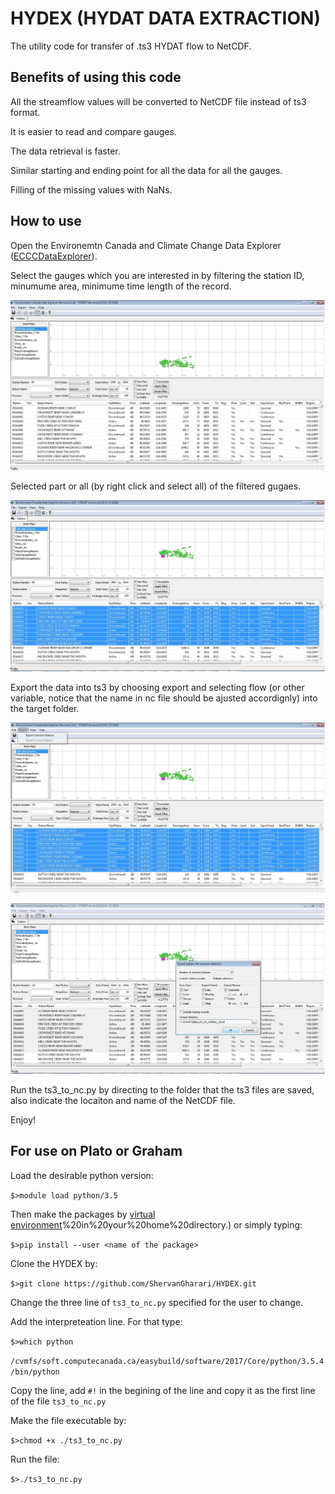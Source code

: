 # HYDEX (HYDAT DATA EXTRACTION)

The utility code for transfer of .ts3 HYDAT flow to NetCDF.

## Benefits of using this code

All the streamflow values will be converted to NetCDF file instead of ts3 format.

It is easier to read and compare gauges.

The data retrieval is faster.

Similar starting and ending point for all the data for all the gauges.

Filling of the missing values with NaNs.

## How to use

Open the Environemtn Canada and Climate Change Data Explorer ([ECCCDataExplorer](https://www.canada.ca/en/environment-climate-change/services/water-overview/quantity/monitoring/survey/data-products-services/explorer.html)).

Select the gauges which you are interested in by filtering the station ID, minumume area, minimume time length of the record.

![image](https://github.com/ShervanGharari/HYDEX/blob/master/figs/Fig_1.jpg)

Selected part or all (by right click and select all) of the filtered gugaes.

![image](https://github.com/ShervanGharari/HYDEX/blob/master/figs/Fig_2.jpg)

Export the data into ts3 by choosing export and selecting flow (or other variable, notice that the name in nc file should be ajusted accordignly) into the target folder.

![image](https://github.com/ShervanGharari/HYDEX/blob/master/figs/Fig_3.jpg)

![image](https://github.com/ShervanGharari/HYDEX/blob/master/figs/Fig_4.jpg)

Run the ts3_to_nc.py by directing to the folder that the ts3 files are saved, also indicate the locaiton and name of the NetCDF file.

Enjoy!

## For use on Plato or Graham

Load the desirable python version:

```$>module load python/3.5```

Then make the packages by [virtual environment](https://docs.computecanada.ca/wiki/Python#:~:text=Creating%20and%20using%20a%20virtual%20environment,can%20easily%20install%20Python%20packages.&text=We%20recommend%20that%20you%20create,s)%20in%20your%20home%20directory.) or simply typing:

```$>pip install --user <name of the package>```

Clone the HYDEX by:

```$>git clone https://github.com/ShervanGharari/HYDEX.git```

Change the three line of ```ts3_to_nc.py``` specified for the user to change.

Add the interpreteation line. For that type:

```$>which python```

```/cvmfs/soft.computecanada.ca/easybuild/software/2017/Core/python/3.5.4/bin/python```

Copy the line, add ```#!``` in the begining of the line and copy it as the first line of the file ```ts3_to_nc.py```

Make the file executable by:

```$>chmod +x ./ts3_to_nc.py```

Run the file:

```$>./ts3_to_nc.py```
